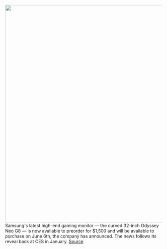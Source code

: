 <img src='https://cdn.vox-cdn.com/thumbor/BgnW3KuFLHqGCdOuiKBlwD3P8mY=/0x0:5315x3543/1200x800/filters:focal(1905x852:2755x1702)/cdn.vox-cdn.com/uploads/chorus_image/image/70900395/Odyssey_Neo_G8_lifestyle_2.0.jpg' width='700px' /><br/>
Samsung's latest high-end gaming monitor — the curved 32-inch Odyssey Neo G8 — is now available to preorder for $1,500 and will be available to purchase on June 6th, the company has announced. The news follows its reveal back at CES in January.
<a href='https://www.theverge.com/2022/5/23/23137590/samsung-odyssey-neo-g8-gaming-monitor-price-release-date-specs-preorder'> Source <a/>